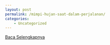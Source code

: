 ```yaml
---
layout: post
permalink: /mimpi-hujan-saat-dalam-perjalanan/
categories:
    - Uncategorized
---
```


[Baca Selengkapnya](/07)